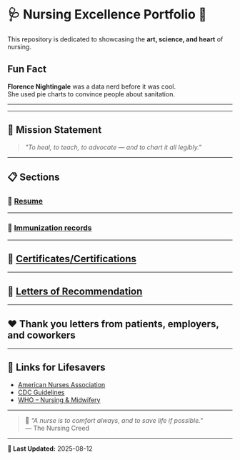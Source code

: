 # 🩺 **Nursing Excellence Portfolio** 💉

This repository is dedicated to showcasing the **art, science, and heart** of nursing.

## Fun Fact  
**Florence Nightingale** was a data nerd before it was cool.  
She used pie charts to convince people about sanitation.

---

---

## 🌟 Mission Statement
> *"To heal, to teach, to advocate — and to chart it all legibly."*

---

## 📋 **Sections**

### 💊 [Resume](https://shep-tone.github.io/portfolio/resume.html)



---

### 💉 [Immunization records](https://shep-tone.github.io/portfolio/vaccinations.html)





---

## 🥇 [Certificates/Certifications](https://shep-tone.github.io/portfolio/certs.html)




---

## 👀 [Letters of Recommendation](https://shep-tone.github.io/portfolio/letters_of_recommendation.html)




---

## ❤️ Thank you letters from patients, employers, and coworkers 




---

## 🔗 **Links for Lifesavers**
- [American Nurses Association](https://www.nursingworld.org/)
- [CDC Guidelines](https://www.cdc.gov/)
- [WHO – Nursing & Midwifery](https://www.who.int/health-topics/nursing)

---

> 💬 *"A nurse is to comfort always, and to save life if possible."*  
> — The Nursing Creed

---

**📅 Last Updated:** 2025-08-12
